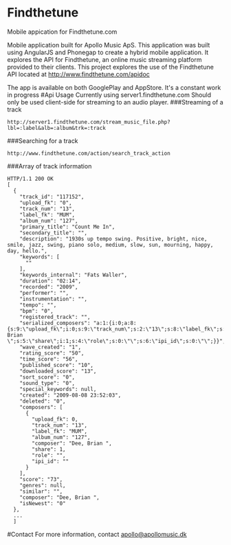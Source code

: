 # Findthetune
Mobile appication for Findthetune.com

Mobile application built for Apollo Music ApS. This application was built using AngularJS and Phonegap to create a hybrid mobile application. It explores the API for Findthetune, an online music streaming platform provided to their clients. This project explores the use of the Findthetune
API located at http://www.findthetune.com/apidoc

The app is available on both GooglePlay and AppStore. It's a constant work in progress
#Api Usage
Currently using server1.findthetune.com Should only be used client-side for streaming to an audio player.
###Streaming of a track
```
http://server1.findthetune.com/stream_music_file.php?lbl=:label&alb=:album&trk=:track
```
###Searching for a track
```
http://www.findthetune.com/action/search_track_action
```
###Array of track information
```
HTTP/1.1 200 OK
[
  {
    "track_id": "117152",
    "upload_fk": "0",
    "track_num": "13",
    "label_fk": "MUM",
    "album_num": "127",
    "primary_title": "Count Me In",
    "secondary_title": "",
    "description": "1930s up tempo swing. Positive, bright, nice, smile, jazz, swing, piano solo, medium, slow, sun, mourning, happy, day, hello.",
    "keywords": [
      ""
    ],
    "keywords_internal": "Fats Waller",
    "duration": "02:14",
    "recorded": "2009",
    "performer": "",
    "instrumentation": "",
    "tempo": "",
    "bpm": "0",
    "registered_track": "",
    "serialized_composers": "a:1:{i:0;a:8:{s:9:\"upload_fk\";i:0;s:9:\"track_num\";s:2:\"13\";s:8:\"label_fk\";s:3:\"MUM\";s:9:\"album_num\";s:3:\"127\";s:8:\"composer\";s:11:\"Dee, Brian \";s:5:\"share\";i:1;s:4:\"role\";s:0:\"\";s:6:\"ipi_id\";s:0:\"\";}}",
    "wave_created": "1",
    "rating_score": "50",
    "time_score": "56",
    "published_score": "10",
    "downloaded_score": "13",
    "sort_score": "0",
    "sound_type": "0",
    "special_keywords": null,
    "created": "2009-08-08 23:52:03",
    "deleted": "0",
    "composers": [
      {
        "upload_fk": 0,
        "track_num": "13",
        "label_fk": "MUM",
        "album_num": "127",
        "composer": "Dee, Brian ",
        "share": 1,
        "role": "",
        "ipi_id": ""
      }
    ],
    "score": "73",
    "genres": null,
    "similar": "",
    "composer": "Dee, Brian ",
    "isNewest": "0"
  },
  ...
  ]
  ```
  #Contact
  For more information, contact apollo@apollomusic.dk
